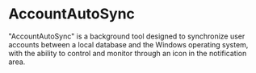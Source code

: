 # AccountAutoSync
"AccountAutoSync" is a background tool designed to synchronize user accounts between a local database and the Windows operating system, with the ability to control and monitor through an icon in the notification area.
